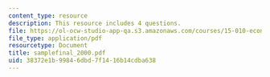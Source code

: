 ```yaml
---
content_type: resource
description: This resource includes 4 questions.
file: https://ol-ocw-studio-app-qa.s3.amazonaws.com/courses/15-010-economic-analysis-for-business-decisions-fall-2004/38372e1b99846dbd7f1416b14cdba638_samplefinal_2000.pdf
file_type: application/pdf
resourcetype: Document
title: samplefinal_2000.pdf
uid: 38372e1b-9984-6dbd-7f14-16b14cdba638
---
```

